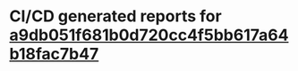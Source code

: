# CI/CD generated reports for [a9db051f681b0d720cc4f5bb617a64b18fac7b47](https://github.com/hydephp/develop/commit/a9db051f681b0d720cc4f5bb617a64b18fac7b47)
